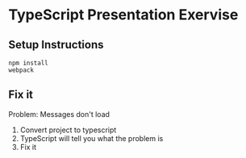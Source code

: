 # TypeScript Presentation Exervise

## Setup Instructions

    npm install
    webpack

## Fix it

Problem: Messages don't load

1. Convert project to typescript
2. TypeScript will tell you what the problem is
3. Fix it
